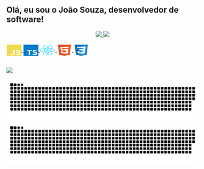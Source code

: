 ## Olá, eu sou o João Souza, desenvolvedor de software!
<div align="center">
  <a href="https://github.com/JoaoSouza9">
  <img height="150em" src="https://github-readme-stats.vercel.app/api?username=JoaoSouza9&show_icons=true&theme=dark&include_all_commits=true&count_private=true"/>
  <img height="150em" src="https://github-readme-stats.vercel.app/api/top-langs/?username=JoaoSouza9&layout=compact&langs_count=7&theme=dark"/>
</div>
<div style="display: inline_block"><br>
  <img align="center" alt="João-Javascript" height="30" width="40" src="https://raw.githubusercontent.com/devicons/devicon/master/icons/javascript/javascript-plain.svg">
  <img align="center" alt="João-Typescript" height="30" width="40" src="https://raw.githubusercontent.com/devicons/devicon/master/icons/typescript/typescript-plain.svg">
  <img align="center" alt="João-React" height="30" width="40" src="https://raw.githubusercontent.com/devicons/devicon/master/icons/react/react-original.svg">
  <img align="center" alt="João-HTML" height="30" width="40" src="https://raw.githubusercontent.com/devicons/devicon/master/icons/html5/html5-original.svg">
  <img align="center" alt="João-CSS" height="30" width="40" src="https://raw.githubusercontent.com/devicons/devicon/master/icons/css3/css3-original.svg">
</div>
  
  ##
 
<div> 
  <a href="https://www.linkedin.com/in/joao-souza98/" target="_blank"><img src="https://img.shields.io/badge/-LinkedIn-%230077B5?style=for-the-badge&logo=linkedin&logoColor=white" target="_blank"></a> 
  
  ![github contribution grid snake animation](https://raw.githubusercontent.com/JoaoSouza9/JoaoSouza9/output/github-contribution-grid-snake-dark.svg#gh-dark-mode-only)
  ![github contribution grid snake animation](https://raw.githubusercontent.com/JoaoSouza9/JoaoSouza9/output/github-contribution-grid-snake.svg#gh-light-mode-only)
 
</div>

